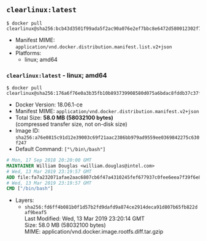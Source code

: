 ## `clearlinux:latest`

```console
$ docker pull clearlinux@sha256:bcb43d3501f99ada5f2ac90a076e2ef7bbc8e6472d580012302f79e17ebec498
```

-	Manifest MIME: `application/vnd.docker.distribution.manifest.list.v2+json`
-	Platforms:
	-	linux; amd64

### `clearlinux:latest` - linux; amd64

```console
$ docker pull clearlinux@sha256:176a6f76e0a3b35fb10b893739908580d075a6bdac8fddb37c37faccaa84b4cb
```

-	Docker Version: 18.06.1-ce
-	Manifest MIME: `application/vnd.docker.distribution.manifest.v2+json`
-	Total Size: **58.0 MB (58032100 bytes)**  
	(compressed transfer size, not on-disk size)
-	Image ID: `sha256:a76e0815c91d12e39003c69f21aac2386bb979ad9559ee0369842275c630f247`
-	Default Command: `["\/bin\/bash"]`

```dockerfile
# Mon, 17 Sep 2018 20:20:00 GMT
MAINTAINER William Douglas <william.douglas@intel.com>
# Wed, 13 Mar 2019 23:19:57 GMT
ADD file:fa7a232071afae2aac6807cb6f47a4310245fef677937c0fee6eea7f39f6e82c in / 
# Wed, 13 Mar 2019 23:19:57 GMT
CMD ["/bin/bash"]
```

-	Layers:
	-	`sha256:fd6ff4b081b0f1d57b2fd9dafd9a874ce2914deca91d807b65fb822daf9beaf5`  
		Last Modified: Wed, 13 Mar 2019 23:20:14 GMT  
		Size: 58.0 MB (58032100 bytes)  
		MIME: application/vnd.docker.image.rootfs.diff.tar.gzip
